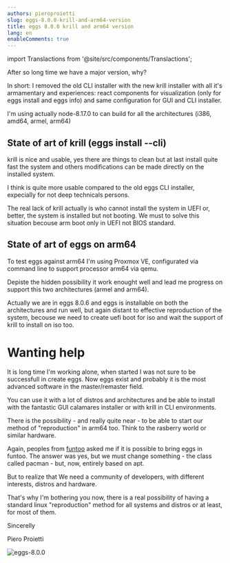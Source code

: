 ```yaml
---
authors: pieroproietti
slug: eggs-8.0.0-krill-and-arm64-version
title: eggs 8.0.0 krill and arm64 version
lang: en
enableComments: true
---
```

import Translactions from '@site/src/components/Translactions';

<Translactions />

After so long time we have a major version, why?

In short: I removed the old CLI installer with the new krill installer with all it's armamentary and experiences: react components for visualization (only for eggs install and eggs info) and same configuration for GUI and CLI installer.

I'm using actually node-8.17.0 to can build for all the architectures (i386, amd64, armel, arm64)

## State of art of krill (eggs install --cli)
krill is nice and usable, yes there are things to clean but at last install quite fast the system and others modifications can be made directly on the installed system. 

I think is quite more usable compared to the old eggs CLI installer, expecially for not deep technicals persons.

The real lack of krill actually is who cannot install the system in UEFI or, better, the system is installed but not booting. We must to solve this situation becouse arm boot only in UEFI not BIOS standard.


## State of art of eggs on arm64
To test eggs against arm64 I'm using Proxmox VE, configurated via command line to support processor arm64 via qemu.

Depiste the hidden possibility it work enought well and lead me progress on support this two architectures (armel and arm64).

Actually we are in eggs 8.0.6 and eggs is installable on both the architectures and run well, but again distant to effective reproduction of the system, becouse we need to create uefi boot for iso and wait the support of krill to install on iso too.

# Wanting help
It is long time I'm working alone, when started I was not sure to be successfull in create eggs. Now eggs exist and probably it is the most advanced software in the master/remaster field.

You can use it with a lot of distros and architectures and be able to install with the fantastic GUI calamares installer or with krill in CLI environments.

There is the possibility - and really quite near - to be able to start our method of "reproduction" in arm64 too. Think to the rasberry world or similar hardware.

Again, peoples from [funtoo](https://www.funtoo.org/Welcome) asked me if it is possible to bring eggs in funtoo. The answer was yes, but we must change something - the class called pacman - but, now, entirely based on apt. 

But to realize that We need a community of developers, with different interests, distros and hardware.

That's why I'm bothering you now, there is a real possibility of having a standard linux "reproduction" method for all systems and distros or at least, for most of them.

Sincerelly

Piero Proietti

![eggs-8.0.0](/images/eggs-8.0.0.png)
